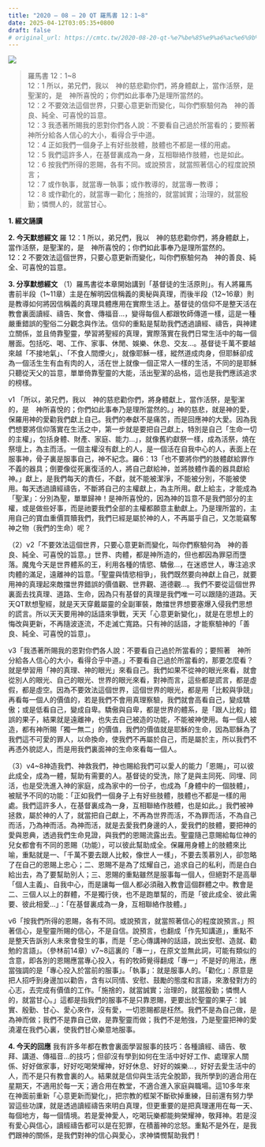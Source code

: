 ```yaml
---
title: "2020 – 08 – 20 QT 羅馬書 12：1~8"
date: 2025-04-12T03:05:35+0800
draft: false
# original_url: https://cmtc.tw/2020-08-20-qt-%e7%be%85%e9%a6%ac%e6%9b%b8-12%ef%bc%9a18
---
```


![](/images/qt.jpg)
> 羅馬書 12：1\~8  
> 12：1 所以，弟兄們，我以　神的慈悲勸你們，將身體獻上，當作活祭，是聖潔的，是　神所喜悅的；你們如此事奉乃是理所當然的。  
> 12：2 不要效法這個世界，只要心意更新而變化，叫你們察驗何為　神的善良、純全、可喜悅的旨意。  
> 12：3 我憑著所賜我的恩對你們各人說：不要看自己過於所當看的；要照著　神所分給各人信心的大小，看得合乎中道。  
> 12：4 正如我們一個身子上有好些肢體，肢體也不都是一樣的用處。  
> 12：5 我們這許多人，在基督裏成為一身，互相聯絡作肢體，也是如此。  
> 12：6 按我們所得的恩賜，各有不同。或說預言，就當照著信心的程度說預言；  
> 12：7 或作執事，就當專一執事；或作教導的，就當專一教導；  
> 12：8 或作勸化的，就當專一勸化；施捨的，就當誠實；治理的，就當殷勤；憐憫人的，就當甘心。

**1. 經文誦讀**

**2.  今天默想經文**
羅 12：1 所以，弟兄們，我以　神的慈悲勸你們，將身體獻上，當作活祭，是聖潔的，是　神所喜悅的；你們如此事奉乃是理所當然的。  
12：2 不要效法這個世界，只要心意更新而變化，叫你們察驗何為　神的善良、純全、可喜悅的旨意。

**3. 分享默想經文**
（1）羅馬書從本章開始講到「基督徒的生活原則」。有人將羅馬書前半段（1\~11章）主是在解明因信稱義的奧秘與真理，而後半段（12\~16章）則是教導如何將因信稱義的真理具體應用在實際生活上。基督徒的信仰不是整天活在教會裏面讀經、禱告、聚會、傳福音…，變得每個人都跟牧師傳道一樣，這是一種嚴重錯誤的聖俗二分觀念與作法。信仰的重點是幫助我們透過讀經、禱告，與神建立關係，並且倚靠聖靈，學習將聖經的真理，實際落實在我們日常生活中的每一個層面。包括吃、喝、工作、家事、休閒、娛樂、休息、交友…。基督徒千萬不要越來越「不接地氣」、「不食人間煙火」，就像耶穌一樣，縱然道成肉身，但耶穌卻成為一個活生生有血有肉的人，活在世上就像一個正常人一樣的生活，不同的是耶穌只聽從天父的旨意，單單倚靠聖靈的大能，活出聖潔的品格，這也是我們應該追求的榜樣。

v1 「所以，弟兄們，我以　神的慈悲勸你們，將身體獻上，當作活祭，是聖潔的，是　神所喜悅的；你們如此事奉乃是理所當然的。」神的慈悲，就是神的愛，保羅用神的愛勸我們獻上自己。我們的奉獻不是痛苦，而是回應神的大愛。因為我們想要將信仰落實在生活之中，第一步就是要把自己獻上，特別是自己「生命一切的主權」，包括身體、財產、家庭、能力…」，就像舊約獻祭一樣，成為活祭，燒在祭壇上，為主而活。一個主權沒有獻上的人，是一個活在自我中心的人，表面上在服事神，骨子裏是服事自己，神不紀念。羅6：13「也不要將你們的肢體獻給罪作不義的器具；倒要像從死裏復活的人，將自己獻給神，並將肢體作義的器具獻給神。」獻上，是我們每天的責任，不獻，就不能被潔淨，不能被分別，不能被使用。每天透過讀經禱告，不斷將自己的主權獻上，為主所用。獻上給主，才能成為「聖潔」：分別為聖，單單歸神！是神所喜悅的，因為神的旨意不是我們部分的主權，或是做些好事，而是祂要我們全部的主權都願意主動獻上。乃是理所當的，主用自己的寶血重價買贖我們，我們已經是屬於神的人，不再屬乎自己，又怎能竊奪神之物（我們的生命）呢？

（2）v2「不要效法這個世界，只要心意更新而變化，叫你們察驗何為　神的善良、純全、可喜悅的旨意。」世界、肉體，都是神所造的，但也都因為罪惡而墮落。魔鬼今天是世界體系的王，利用各種的情慾、驕傲…，在迷惑世人，專注追求肉體的滿足，遠離神的旨意。「聖靈與情慾相爭」，我們既然要向神獻上自己，就要用神的真理起來敵擋世界錯誤的價值觀、世界觀、道德觀…。我們不要從這個世界裏面去找真理、道路、生命，因為只有基督的真理是我們唯一可以跟隨的道路。天天QT默想聖經，就是天天穿戴屬靈的全副軍裝，敵擋世界想要塞爆入侵我們思想的謊言。所以天天要用神的話語來爭戰，天天「心意更新變化」，就是在思想上的悔改與更新，不再隨波逐流，不走滅亡寬路。只有神的話語，才能察驗神的「善良、純全、可喜悅的旨意」。

v3「我憑著所賜我的恩對你們各人說：不要看自己過於所當看的；要照著　神所分給各人信心的大小，看得合乎中道。」不要看自己過於所當看的，那要怎麼看？就是學習用「神的真理、神的眼光」來看自己。我們如果不從神的眼光來看，就會從別人的眼光、自己的眼光、世界的眼光來看，對神而言，這些都是謊言，都是虛假，都是虛空。因為不要效法這個世界，這個世界的眼光，都是用「比較與爭競」再看每一個人的價值的，若是我們不會用真理察驗，我們就會高看自己，變成驕傲；或是低看自己，變成自卑。驕傲與自卑，都是世界的體系，是「跟人比較」錯誤的果子，結果就是遠離神，也失去自己被造的功能，不能被神使用。每一個人被造，都有神所賜「獨一無二」的價值，我們的價值就是耶穌的生命，因為耶穌為了我們這不可愛的罪人，以命換命，使我們不再屬於自己，而是屬於主，所以我們不再憑外貌認人，而是用我們裏面神的生命來看每一個人。

（3）v4\~8神造我們、神救我們，神也賜給我們可以愛人的能力「恩賜」，可以彼此成全，成為一體，幫助有需要的人。基督徒的受洗，除了是與主同死、同埋、同活，也是受洗進入神的家庭，成為家中的一份子，也成為「身體中的一個肢體」，被賦予不同的功能：「正如我們一個身子上有好些肢體，肢體也不都是一樣的用處。我們這許多人，在基督裏成為一身，互相聯絡作肢體，也是如此。」我們被神拯救，屬於神的人了，就當把自己獻上，不再為世界而活，不為罪而活，不為自己而活，乃為神而活。為神而活，就是去愛我們身邊的人，愛我們的肢體，要把神的愛與恩典，透過我們生命見證，與我們的恩賜流露出去。聖靈隨己意賜給每位神的兒女都會有不同的恩賜（功能），可以彼此幫助成全。保羅用身體上的肢體來比喻，重點就是一、「千萬不要去跟人比較，像世人一樣」，不要去羡慕別人，卻忽略了在自己的恩賜上忠心；二、恩賜不是為了炫耀自己，追求自己的私利，而是白白給出去，為了要幫助別人；三、恩賜的重點雖然是服事每一個人，但絕對不是高舉「個人主義」、自我中心，而是讓每一個人都必須融入教會這個群體之中。教會是二、三個人以上的群體，不是獨行俠，也不是跑單幫的，而是「彼此成全、彼此需要、彼此相愛…」：「在基督裏成為一身，互相聯絡作肢體。」

v6「按我們所得的恩賜，各有不同。或說預言，就當照著信心的程度說預言。」照著信心，是聖靈所賜的信心，不是自信。說預言，也翻成「作先知講道」，重點不是整天告訴別人未來會發生的事，而是「忠心傳講神的話語，說出安慰、造就、勸勉的言語」。（參林前14章）v7\~8這裏的「專一」，在原文並無此詞，可能有類似的含意，即各別的恩賜應當專心投入，有的牧師覺得翻成「專一」不是好的用法，應當強調的是「專心投入於當前的服事」。「執事」：就是服事人的。「勸化」：原意是把人招呼到身邊加以勸告，含有以同情、安慰、鼓勵的態度和言語，來激發對方的心志，去完成有價值的工作。「施捨的，就當誠實；治理的，就當殷勤；憐憫人的，就當甘心。」這都是指我們的服事不是只靠恩賜，更要出於聖靈的果子：誠實、殷勤、甘心、愛心來作，沒有愛，一切恩賜都是枉然。我們不是為自己做，是為神而做；我們不是靠自己做，是靠聖靈而做；我們不是勉強，乃是聖靈把神的愛澆灌在我們心裏，使我們甘心樂意地服事。

**4. 今天的回應**
我有許多年都在教會裏面學習服事的技巧：各種讀經、禱告、敬拜、講道、傳福音…的技巧；但卻沒有學到如何在生活中好好工作、處理家人關係、好好做家事，好好吃喝榮耀神，好好休息、好好的娛樂…，好好去愛生活中的人，而不是只有教會裏的人。結果就是信仰與生活完全脫節，我所學到的適合用在星期天，不適用於每一天；適合用在教堂，不適合進入家庭與職場。這10多年來在神面前重新「心意更新而變化」，把宗教的框架不斷砍掉重練，目前還有努力學習這些功課，就是透過讀經禱告來明白真理，但更重要的是把真理運用在每一天、每個地方，每一個情境。若是愛神愛人，吃喝玩樂都能夠榮耀神，敬拜神。若是沒有愛心與信心，讀經禱告都可以是在犯罪，在積蓄神的忿怒。重點不是外在，是我們跟神的關係，是我們對神的信心與愛心，求神憐憫幫助我們！
